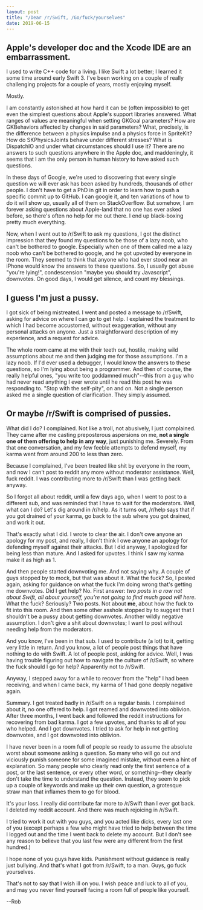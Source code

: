 ```yaml
---
layout: post
title: "/Dear /r/Swift, /Go/fuck/yourselves"
date: 2019-06-15
---
```


## Apple's developer doc and the Xcode IDE are an embarrassment.

I used to write C++ code for a living. I like Swift a lot better; I learned it some time around early Swift 3. I've been working on a couple of really challenging projects for a couple of years, mostly enjoying myself.

Mostly.

I am constantly astonished at how hard it can be (often impossible) to get even the simplest questions about Apple's support libraries answered. What ranges of values are meaningful when setting GKGoal parameters? How are GKBehaviors affected by changes in said parameters? What, precisely, is the difference between a physics impulse and a physics force in SpriteKit? How do SKPhysicsJoints behave under different stresses? What is DispatchIO and under what circumstances should I use it? There are no answers to such questions anywhere in the Apple doc, and maddeningly, it seems that I am the only person in human history to have asked such questions.

In these days of Google, we're used to discovering that every single question we will ever ask has been asked by hundreds, thousands of other people. I don't have to get a PhD in git in order to learn how to push a specific commit up to GitHub. I can google it, and ten variations of how to do it will show up, usually all of them on StackOverflow. But somehow, I am forever asking questions about Apple-land that no one has ever asked before, so there's often no help for me out there. I end up black-boxing pretty much everything.

Now, when I went out to /r/Swift to ask my questions, I got the distinct impression that they found my questions to be those of a lazy noob, who can't be bothered to google. Especially when one of them called me a lazy noob who can't be bothered to google, and he got upvoted by everyone in the room. They seemed to think that anyone who had ever stood near an iPhone would know the answers to these questions. So, I usually got abuse "you're lying!", condescension "maybe you should try Javascript", downvotes. On good days, I would get silence, and count my blessings.

## I guess I'm just a pussy.

I got sick of being mistreated. I went and posted a message to /r/Swift, asking for advice on where I can go to get help. I explained the treatment to which I had become accustomed, without exaggeration, without any personal attacks on anyone. Just a straightforward description of my experience, and a request for advice.

The whole room came at me with their teeth out, hostile, making wild assumptions about me and then judging me for those assumptions. I'm a lazy noob. If I'd ever used a debugger, I would know the answers to these questions, so I'm lying about being a programmer. And then of course, the really helpful ones, "you write too goddamned much"--this from a guy who had never read anything I ever wrote until he read this post he was responding to. "Stop with the self-pity", on and on. Not a single person asked me a single question of clarification. They simply assumed.

## Or maybe /r/Swift is comprised of pussies.

What did I do? I complained. Not like a troll, not abusively, I just complained. They came after me casting preposterous aspersions on me, **not a single one of them offering to help in any way**, just punishing me. Severely. From that one conversation, and my few feeble attempts to defend myself, my karma went from around 200 to less than zero.

Because I complained, I've been treated like shit by everyone in the room, and now I can't post to reddit any more without moderator assistance. Well, fuck reddit. I was contributing more to /r/Swift than I was getting back anyway.

So I forgot all about reddit, until a few days ago, when I went to post to a different sub, and was reminded that I have to wait for the moderators. Well, what can I do? Let's dig around in /r/help. As it turns out, /r/help says that if you got drained of your karma, go back to the sub where you got drained, and work it out.

That's exactly what I did. I wrote to clear the air. I don't owe anyone an apology for my post, and really, I don't think I owe anyone an apology for defending myself against their attacks. But I did anyway, I apologized for being less than mature. And I asked for upvotes. I think I saw my karma make it as high as 1.

And then people started downvoting me. And not saying why. A couple of guys stopped by to mock, but that was about it. What the fuck? So, I posted again, asking for guidance on what the fuck I'm doing wrong that's getting me downvotes. Did I get help? No. First answer: *two posts in a row not about Swift, all about yourself, you're not going to find much good will here*. What the fuck? Seriously? Two posts. Not about **me**, about how the fuck to fit into this room. And then some other asshole stopped by to suggest that I shouldn't be a pussy about getting downvotes. Another wildly negative assumption. I don't give a shit about downvotes; I want to post without needing help from the moderators.

And you know, I've been in that sub. I used to contribute (a lot) to it, getting very little in return. And you know, a lot of people post things that have nothing to do with Swift. A lot of people post, asking for advice. Well, I was having trouble figuring out how to navigate the culture of /r/Swift, so where the fuck should I go for help? Apparently not to /r/Swift.

Anyway, I stepped away for a while to recover from the "help" I had been receiving, and when I came back, my karma of 1 had gone deeply negative again.

Summary. I got treated badly in /r/Swift on a regular basis. I complained about it, no one offered to help. I got reamed and downvoted into oblivion. After three months, I went back and followed the reddit instructions for recovering from bad karma. I got a few upvotes, and thanks to all of you who helped. And I got downvotes. I tried to ask for help in not getting downvotes, and I got downvoted into oblivion.

I have never been in a room full of people so ready to assume the absolute worst about someone asking a question. So many who will go out and viciously punish someone for some imagined mistake, without even a hint of explanation. So many people who clearly read only the first sentence of a post, or the last sentence, or every other word, or something--they clearly don't take the time to understand the question. Instead, they seem to pick up a couple of keywords and make up their own question, a grotesque straw man that inflames them to go for blood.

It's your loss. I really did contribute far more to /r/Swift than I ever got back. I deleted my reddit account. And there was much rejoicing in /r/Swift.

I tried to work it out with you guys, and you acted like dicks, every last one of you (except perhaps a few who might have tried to help between the time I logged out and the time I went back to delete my account. But I don't see any reason to believe that you last few were any different from the first hundred.)

I hope none of you guys have kids. Punishment without guidance is really just bullying. And that's what I got from /r/Swift, to a man. Guys, go fuck yourselves.

That's not to say that I wish ill on you. I wish peace and luck to all of you, and may you never find yourself facing a room full of people like yourself.

--Rob